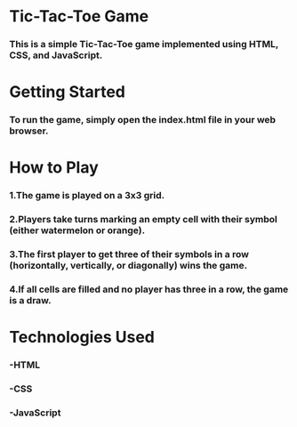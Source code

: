 # Tic-Tac-Toe Game
### This is a simple Tic-Tac-Toe game implemented using HTML, CSS, and JavaScript.
# Getting Started
### To run the game, simply open the index.html file in your web browser.
# How to Play
### 1.The game is played on a 3x3 grid.
### 2.Players take turns marking an empty cell with their symbol (either watermelon or orange).
### 3.The first player to get three of their symbols in a row (horizontally, vertically, or diagonally) wins the game.
### 4.If all cells are filled and no player has three in a row, the game is a draw.
# Technologies Used
### -HTML
### -CSS
### -JavaScript